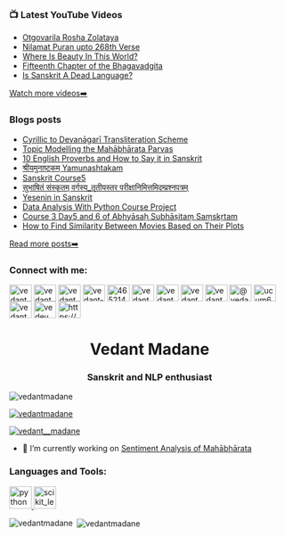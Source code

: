 ### 📺 Latest YouTube Videos

<!-- YOUTUBE:START -->
- [Otgovarila Rosha Zolataya](https://www.youtube.com/watch?v=tqiA63vryDE)
- [Nilamat Puran upto 268th Verse](https://www.youtube.com/watch?v=8zgJP_RQzzE)
- [Where Is Beauty In This World?](https://www.youtube.com/watch?v=kp1lusb8kwQ)
- [Fifteenth Chapter of the Bhagavadgita](https://www.youtube.com/watch?v=hR-0mi_cAJY)
- [Is Sanskrit A Dead Language?](https://www.youtube.com/watch?v=eoXq_vwmvUM)
<!-- YOUTUBE:END -->

[Watch more videos➡️](https://www.youtube.com/channel/UCUM6VLeuCe22Doink_9G27Q?subscribe=1)

### Blogs posts
<!-- BLOG-POST-LIST:START -->
- [Cyrillic to Devanāgarī Transliteration Scheme](https://vedantmadane.github.io/2021-03-08-Devan%C4%81gar%C4%AB-Cyrillic-Transliteration-Scheme/)
- [Topic Modelling the Mahābhārata Parvas](https://vedantmadane.github.io/2021-03-03-topic-modelling-the-mahabharata/)
- [10 English Proverbs and How to Say it in Sanskrit](https://vedantmadane.github.io/2021-02-25-proverbs/)
- [श्रीयमुनाष्टकम् Yamunashtakam](https://vedantmadane.github.io/2021-01-29-%E0%A4%B6-%E0%A4%B0%E0%A5%80%E0%A4%AF%E0%A4%AE%E0%A5%81%E0%A4%A8%E0%A4%BE%E0%A4%B7-%E0%A4%9F%E0%A4%95%E0%A4%AE/)
- [Sanskrit Course5](https://vedantmadane.github.io/2021-01-09-sanskrit-course5/)
- [सुभाषितं संस्कृतम् वर्गस्य_तृतीयस्तर परीक्षानिमित्तमिदम्प्रश्नपत्रम्](https://vedantmadane.github.io/2020-10-08-%E0%A4%B8%E0%A5%81%E0%A4%AD%E0%A4%BE%E0%A4%B7%E0%A4%BF%E0%A4%A4%E0%A4%82-%E0%A4%B8%E0%A4%82%E0%A4%B8-%E0%A4%95%E0%A5%83%E0%A4%A4%E0%A4%AE-%E0%A4%B5%E0%A4%B0-%E0%A4%97%E0%A4%B8-%E0%A4%AF_%E0%A4%A4%E0%A5%83%E0%A4%A4%E0%A5%80%E0%A4%AF%E0%A4%B8-%E0%A4%A4%E0%A4%B0-%E0%A4%AA%E0%A4%B0%E0%A5%80%E0%A4%95-%E0%A4%B7%E0%A4%BE%E0%A4%A8%E0%A4%BF%E0%A4%AE%E0%A4%BF%E0%A4%A4-%E0%A4%A4%E0%A4%AE%E0%A4%BF%E0%A4%A6%E0%A4%AE-%E0%A4%AA-%E0%A4%B0%E0%A4%B6-%E0%A4%A8%E0%A4%AA%E0%A4%A4-%E0%A4%B0%E0%A4%AE/)
- [Yesenin in Sanskrit](https://vedantmadane.github.io/2020-09-23-yesenin-in-sanskrit/)
- [Data Analysis With Python Course Project](https://vedantmadane.github.io/2020-09-23-Data-Analysis-with-Python-Course-Project/)
- [Course 3 Day5 and 6 of Abhyāsaḥ Subhāṣitaṃ Saṃskṛtam](https://vedantmadane.github.io/2020-09-21-Course_03_Day5-6-abhy%C4%81sa%E1%B8%A5_subh%C4%81%E1%B9%A3ita%E1%B9%83_sa%E1%B9%83sk%E1%B9%9Btam/)
- [How to Find Similarity Between Movies Based on Their Plots](https://vedantmadane.github.io/2020-09-07-similar-movies-based-on-plots/)
<!-- BLOG-POST-LIST:END -->
[Read more posts➡️](https://vedantmadane.github.io/2/)

<h3 align="left">Connect with me:</h3>
<p align="left">
<a href="https://codepen.io/vedantmadane" target="blank"><img align="center" src="https://cdn.jsdelivr.net/npm/simple-icons@3.0.1/icons/codepen.svg" alt="vedantmadane" height="30" width="40" /></a>
<a href="https://dev.to/vedantmadane" target="blank"><img align="center" src="https://cdn.jsdelivr.net/npm/simple-icons@3.0.1/icons/dev-dot-to.svg" alt="vedantmadane" height="30" width="40" /></a>
<a href="https://twitter.com/vedant__madane" target="blank"><img align="center" src="https://cdn.jsdelivr.net/npm/simple-icons@3.0.1/icons/twitter.svg" alt="vedant__madane" height="30" width="40" /></a>
<a href="https://linkedin.com/in/vedant-madane-7b129ba8" target="blank"><img align="center" src="https://cdn.jsdelivr.net/npm/simple-icons@3.0.1/icons/linkedin.svg" alt="vedant-madane-7b129ba8" height="30" width="40" /></a>
<a href="https://stackoverflow.com/users/4652148" target="blank"><img align="center" src="https://cdn.jsdelivr.net/npm/simple-icons@3.0.1/icons/stackoverflow.svg" alt="4652148" height="30" width="40" /></a>
<a href="https://kaggle.com/vedantmadane" target="blank"><img align="center" src="https://cdn.jsdelivr.net/npm/simple-icons@3.0.1/icons/kaggle.svg" alt="vedantmadane" height="30" width="40" /></a>
<a href="https://fb.com/vedantnm" target="blank"><img align="center" src="https://cdn.jsdelivr.net/npm/simple-icons@3.0.1/icons/facebook.svg" alt="vedantnm" height="30" width="40" /></a>
<a href="https://instagram.com/vedantmadane" target="blank"><img align="center" src="https://cdn.jsdelivr.net/npm/simple-icons@3.0.1/icons/instagram.svg" alt="vedantmadane" height="30" width="40" /></a>
<a href="https://www.behance.net/vedantmadane" target="blank"><img align="center" src="https://cdn.jsdelivr.net/npm/simple-icons@3.0.1/icons/behance.svg" alt="vedantmadane" height="30" width="40" /></a>
<a href="https://medium.com/@vedantnm" target="blank"><img align="center" src="https://cdn.jsdelivr.net/npm/simple-icons@3.0.1/icons/medium.svg" alt="@vedantnm" height="30" width="40" /></a>
<a href="https://www.youtube.com/c/ucum6vleuce22doink_9g27q" target="blank"><img align="center" src="https://cdn.jsdelivr.net/npm/simple-icons@3.0.1/icons/youtube.svg" alt="ucum6vleuce22doink_9g27q" height="30" width="40" /></a>
<a href="https://www.hackerrank.com/vedantmadane" target="blank"><img align="center" src="https://cdn.jsdelivr.net/npm/simple-icons@3.0.1/icons/hackerrank.svg" alt="vedantmadane" height="30" width="40" /></a>
<a href="https://www.leetcode.com/vedev" target="blank"><img align="center" src="https://cdn.jsdelivr.net/npm/simple-icons@3.0.1/icons/leetcode.svg" alt="vedev" height="30" width="40" /></a>
<a href="/https://vedantmadane.github.io/feed.xml" target="blank"><img align="center" src="https://cdn.jsdelivr.net/npm/simple-icons@3.0.1/icons/rss.svg" alt="https://vedantmadane.github.io/feed.xml" height="30" width="40" /></a>
</p>
<h1 align="center">Vedant Madane</h1>
<h3 align="center">Sanskrit and NLP enthusiast</h3>

<p align="left"> <img src="https://komarev.com/ghpvc/?username=vedantmadane&label=Profile%20views&color=0e75b6&style=flat-square" alt="vedantmadane" /> </p>

<p align="left"> <a href="https://github.com/ryo-ma/github-profile-trophy"><img src="https://github-profile-trophy.vercel.app/?username=vedantmadane" alt="vedantmadane" /></a> </p>

<p align="left"> <a href="https://twitter.com/vedant__madane" target="blank"><img src="https://img.shields.io/twitter/follow/vedant__madane?logo=twitter&style=for-the-badge" alt="vedant__madane" /></a> </p>

- 🔭 I’m currently working on [Sentiment Analysis of Mahābhārata](vedantmadane.github.io/maha/)


<h3 align="left">Languages and Tools:</h3>
<p align="left"> <a href="https://www.python.org" target="_blank"> <img src="https://devicons.github.io/devicon/devicon.git/icons/python/python-original.svg" alt="python" width="40" height="40"/> </a> <a href="https://scikit-learn.org/" target="_blank"> <img src="https://upload.wikimedia.org/wikipedia/commons/0/05/Scikit_learn_logo_small.svg" alt="scikit_learn" width="40" height="40"/> </a> </p>

<p><img align="left" src="https://github-readme-stats.vercel.app/api/top-langs?username=vedantmadane&show_icons=true&locale=en&layout=compact" alt="vedantmadane" /></p>

<p>&nbsp;<img align="center" src="https://github-readme-stats.vercel.app/api?username=vedantmadane&show_icons=true&locale=en" alt="vedantmadane" /></p>

